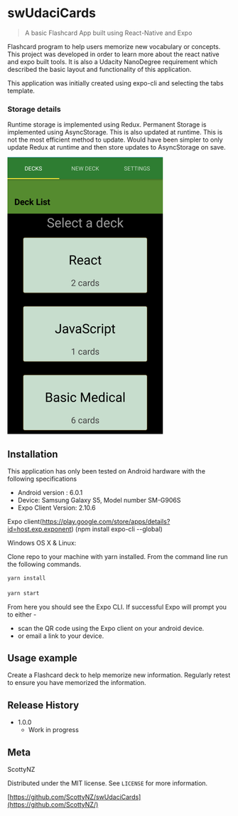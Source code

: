 # swUdaciCards
> A basic Flashcard App built using React-Native and Expo


Flashcard program to help users memorize new vocabulary or concepts.
This project was developed in order to learn more about the react native and expo
built tools. It is also a Udacity NanoDegree requirement which described the basic
layout and functionality of this application.

This application was initially created using expo-cli and selecting the tabs
template.

### Storage details
  Runtime storage is implemented using Redux.
  Permanent Storage is implemented using AsyncStorage. This is also updated at
  runtime. This is not the most efficient method to update. Would have been
  simpler to only update Redux at runtime and then store updates to AsyncStorage
  on save.

![swUdaciCards screenshot](Screenshot_DeckList.png)

## Installation

This application has only been tested on Android hardware with the following
specifications
  * Android version : 6.0.1
  * Device: Samsung Galaxy S5, Model number SM-G906S
  * Expo Client Version: 2.10.6

 Expo client(https://play.google.com/store/apps/details?id=host.exp.exponent)
 (npm install expo-cli --global)

Windows OS X & Linux:

Clone repo to your machine with yarn installed.
From the command line run the following commands.

```sh
yarn install

yarn start
```
From here you should see the Expo CLI. If successful Expo will prompt you to
either  -
  * scan the QR code using the Expo client on your android device.
  * or email a link to your device.



## Usage example

 Create a Flashcard deck to help memorize new information.
 Regularly retest to ensure you have memorized the information.


## Release History

* 1.0.0
    * Work in progress

## Meta

ScottyNZ

Distributed under the MIT license. See ``LICENSE`` for more information.

[https://github.com/ScottyNZ/swUdaciCards](https://github.com/ScottyNZ/)


